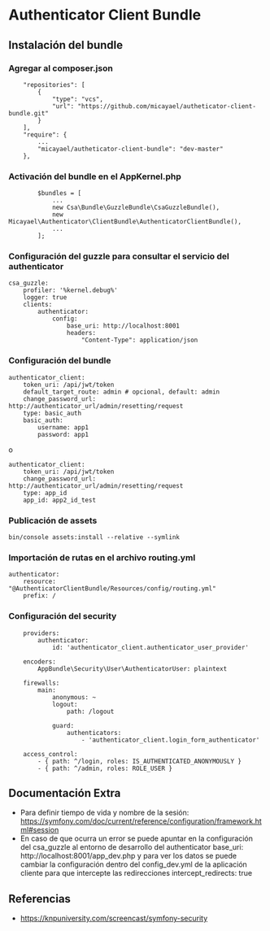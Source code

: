 Authenticator Client Bundle
===========================

Instalación del bundle
----------------------

### Agregar al composer.json
~~~
    "repositories": [
        {
            "type": "vcs",
            "url": "https://github.com/micayael/autheticator-client-bundle.git"
        }
    ],
    "require": {
        ...
        "micayael/autheticator-client-bundle": "dev-master"
    },
~~~

### Activación del bundle en el AppKernel.php

~~~
        $bundles = [
            ...
            new Csa\Bundle\GuzzleBundle\CsaGuzzleBundle(),
            new Micayael\Authenticator\ClientBundle\AuthenticatorClientBundle(),
            ...
        ];
~~~

### Configuración del guzzle para consultar el servicio del authenticator

~~~
csa_guzzle:
    profiler: '%kernel.debug%'
    logger: true
    clients:
        authenticator:
            config:
                base_uri: http://localhost:8001
                headers:
                    "Content-Type": application/json
~~~

### Configuración del bundle

~~~
authenticator_client:
    token_uri: /api/jwt/token
    default_target_route: admin # opcional, default: admin
    change_password_url: http://authenticator_url/admin/resetting/request
    type: basic_auth
    basic_auth:
        username: app1
        password: app1
~~~

o

~~~
authenticator_client:
    token_uri: /api/jwt/token
    change_password_url: http://authenticator_url/admin/resetting/request
    type: app_id
    app_id: app2_id_test
~~~

### Publicación de assets

~~~
bin/console assets:install --relative --symlink
~~~

### Importación de rutas en el archivo routing.yml

~~~
authenticator:
    resource: "@AuthenticatorClientBundle/Resources/config/routing.yml"
    prefix: /
~~~

### Configuración del security

~~~
    providers:
        authenticator:
            id: 'authenticator_client.authenticator_user_provider'

    encoders:
        AppBundle\Security\User\AuthenticatorUser: plaintext

    firewalls:
        main:
            anonymous: ~
            logout:
                path: /logout

            guard:
                authenticators:
                    - 'authenticator_client.login_form_authenticator'

    access_control:
        - { path: ^/login, roles: IS_AUTHENTICATED_ANONYMOUSLY }
        - { path: ^/admin, roles: ROLE_USER }
~~~

Documentación Extra
-------------------

- Para definir tiempo de vida y nombre de la sesión:  https://symfony.com/doc/current/reference/configuration/framework.html#session
- En caso de que ocurra un error se puede apuntar en la configuración del
csa_guzzle al entorno de desarrollo del authenticator
base_uri: http://localhost:8001/app_dev.php y para ver los datos se puede cambiar la
configuración dentro del config_dev.yml de la aplicación cliente para que intercepte
las redirecciones intercept_redirects: true

Referencias
-----------

- https://knpuniversity.com/screencast/symfony-security